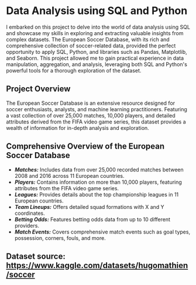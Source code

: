 # Data Analysis using SQL and Python
I embarked on this project to delve into the world of data analysis using SQL and showcase my skills in exploring and extracting valuable insights from complex datasets. The European Soccer Database, with its rich and comprehensive collection of soccer-related data, provided the perfect opportunity to apply SQL, Python, and libraries such as Pandas, Matplotlib, and Seaborn. This project allowed me to gain practical experience in data manipulation, aggregation, and analysis, leveraging both SQL and Python's powerful tools for a thorough exploration of the dataset.


## Project Overview
The European Soccer Database is an extensive resource designed for soccer enthusiasts, analysts, and machine learning practitioners. Featuring a vast collection of over 25,000 matches, 10,000 players, and detailed attributes derived from the FIFA video game series, this dataset provides a wealth of information for in-depth analysis and exploration.

## Comprehensive Overview of the European Soccer Database
* ***Matches:*** Includes data from over 25,000 recorded matches between 2008 and 2016 across 11 European countries.
* ***Players:*** Contains information on more than 10,000 players, featuring attributes from the FIFA video game series.
* ***Leagues:*** Provides details about the top championship leagues in 11 European countries.
* ***Team Lineups:*** Offers detailed squad formations with X and Y coordinates.
* ***Betting Odds:*** Features betting odds data from up to 10 different providers.
* ***Match Events:*** Covers comprehensive match events such as goal types, possession, corners, fouls, and more.

## Dataset source: https://www.kaggle.com/datasets/hugomathien/soccer
